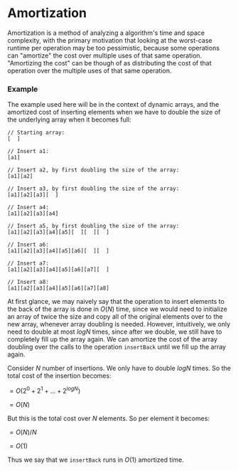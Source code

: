 # Amortization

Amortization is a method of analyzing a algorithm's time and space complexity, with the primary 
motivation that looking at the worst-case runtime per operation may be too pessimistic, because some 
operations can "amortize" the cost over multiple uses of that same operation. "Amortizing the cost" 
can be though of as distributing the cost of that operation over the multiple uses of that same 
operation. 

### Example

The example used here will be in the context of dynamic arrays, and the amortized cost of inserting 
elements when we have to double the size of the underlying array when it becomes full:

```
// Starting array:
[  ]

// Insert a1:
[a1]

// Insert a2, by first doubling the size of the array:
[a1][a2]

// Insert a3, by first doubling the size of the array:
[a1][a2][a3][  ]

// Insert a4:
[a1][a2][a3][a4]

// Insert a5, by first doubling the size of the array:
[a1][a2][a3][a4][a5][  ][  ][  ]

// Insert a6:
[a1][a2][a3][a4][a5][a6][  ][  ]

// Insert a7:
[a1][a2][a3][a4][a5][a6][a7][  ]

// Insert a8:
[a1][a2][a3][a4][a5][a6][a7][a8]
```

At first glance, we may naively say that the operation to insert elements to the back of the array 
is done in $O(N)$ time, since we would need to initialize an array of twice the size and copy all of 
the original elements over to the new array, whenever array doubling is needed. However, intuitively, 
we only need to double at most $logN$ times, since after we double, we still have to completely fill 
up the array again. We can amortize the cost of the array doubling over the calls to the operation 
`insertBack` until we fill up the array again.

Consider $N$ number of insertions. We only have to double $logN$ times. So the total cost of the 
insertion becomes:

$= O(2^0 + 2^1 + ... + 2^{logN})$

$= O(N)$

But this is the total cost over $N$ elements. So per element it becomes:

$= O(N)/N$

$= O(1)$

Thus we say that we `insertBack` runs in $O(1)$ amortized time.
